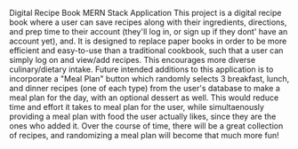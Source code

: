 Digital Recipe Book MERN Stack Application
This project is a digital recipe book where a user can save recipes along with their ingredients, directions, and prep time to their account (they'll log in, or sign up if they dont' have an account yet), and. It is designed to replace paper books in order to be more efficient and easy-to-use than a traditional cookbook, such that a user can simply log on and view/add recipes. This encourages more diverse culinary/dietary intake. Future intended additions to this application is to incorporate a "Meal Plan" button which randomly selects 3 breakfast, lunch, and dinner recipes (one of each type) from the user's database to make a meal plan for the day, with an optional dessert as well. This would reduce time and effort it takes to meal plan for the user, while simultaenously providing a meal plan with food the user actually likes, since they are the ones who added it. Over the course of time, there will be a great collection of recipes, and randomizing a meal plan will become that much more fun!
